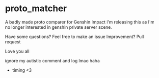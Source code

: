 # proto_matcher

A badly made proto comparer for Genshin Impact
I'm releasing this as I'm no longer interested in genshin private server scene.

Have some questions? Feel free to make an issue
Improvement? Pull request

Love you all

ignore my autistic comment and log lmao haha

- timing <3